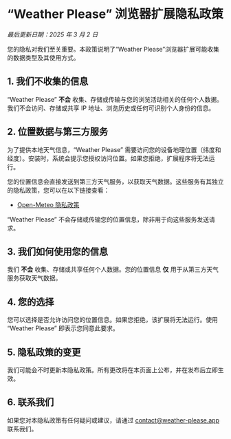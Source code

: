# **“Weather Please” 浏览器扩展隐私政策**

_最后更新日期：2025 年 3 月 2 日_

您的隐私对我们至关重要。本政策说明了“Weather
Please”浏览器扩展可能收集的数据类型及其使用方式。

## **1. 我们不收集的信息**

“Weather Please” **不会**
收集、存储或传输与您的浏览活动相关的任何个人数据。我们不会访问、存储或共享 IP 地址、浏览历史或任何可识别个人身份的信息。

## **2. 位置数据与第三方服务**

为了提供本地天气信息，“Weather
Please” 需要访问您的设备地理位置（纬度和经度）。安装时，系统会提示您授权访问位置。如果您拒绝，扩展程序将无法运行。

您的位置信息会直接发送到第三方天气服务，以获取天气数据。这些服务有其独立的隐私政策，您可以在以下链接查看：

- [Open-Meteo 隐私政策](https://open-meteo.com/en/terms)

“Weather Please” 不会存储或传输您的位置信息，除非用于向这些服务发送请求。

## **3. 我们如何使用您的信息**

我们 **不会** 收集、存储或共享任何个人数据。您的位置信息 **仅**
用于从第三方天气服务获取天气数据。

## **4. 您的选择**

您可以选择是否允许访问您的位置信息。如果您拒绝，该扩展将无法运行。使用 “Weather
Please” 即表示您同意此要求。

## **5. 隐私政策的变更**

我们可能会不时更新本隐私政策。所有更改将在本页面上公布，并在发布后立即生效。

## **6. 联系我们**

如果您对本隐私政策有任何疑问或建议，请通过
[contact@weather-please.app](mailto:contact@weather-please.app) 联系我们。
